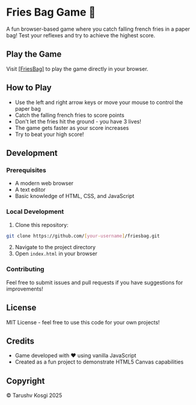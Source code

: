# Fries Bag Game 🍟

A fun browser-based game where you catch falling french fries in a paper bag! Test your reflexes and try to achieve the highest score.

## Play the Game

Visit [[FriesBag]](https://tarushvkodes.github.io/friesbag/) to play the game directly in your browser.

## How to Play

- Use the left and right arrow keys or move your mouse to control the paper bag
- Catch the falling french fries to score points
- Don't let the fries hit the ground - you have 3 lives!
- The game gets faster as your score increases
- Try to beat your high score!

## Development

### Prerequisites
- A modern web browser
- A text editor
- Basic knowledge of HTML, CSS, and JavaScript

### Local Development
1. Clone this repository:
```bash
git clone https://github.com/[your-username]/friesbag.git
```
2. Navigate to the project directory
3. Open `index.html` in your browser

### Contributing
Feel free to submit issues and pull requests if you have suggestions for improvements!

## License
MIT License - feel free to use this code for your own projects!

## Credits
- Game developed with ❤️ using vanilla JavaScript
- Created as a fun project to demonstrate HTML5 Canvas capabilities

## Copyright
© Tarushv Kosgi 2025

